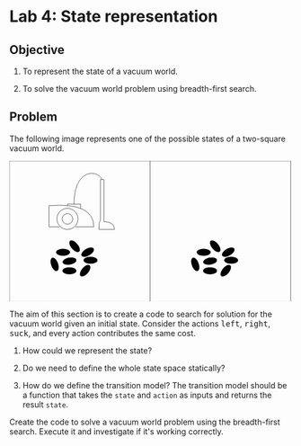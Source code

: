 # Lab 4: State representation

## Objective

1. To represent the state of a vacuum world.

2. To solve the vacuum world problem using breadth-first search.

## Problem

The following image represents one of the possible states of a two-square vacuum world.

<div>
<svg viewBox="0 0 805 400">
<path d="M 0 0 h 400 v 400 h -400 v -400" fill='transparent' stroke='black'/>
<path d="M 400 0 h 400 v 400 h -400" fill='transparent' stroke='black'/>

<circle cx="165" cy="165" r="15" stroke="black" fill='transparent'/>
<circle cx="165" cy="165" r="30" stroke="black" fill='transparent'/>
<path d="M 142.5 187.5 h -30 v -60 q 127.5 -10 127.5 60 h -52.5" stroke="black" fill='transparent'/>
<path d="M 202.5 135.5 v -12.5 h -37.5 v 3.5" stroke="black" fill='transparent'/>
<path d="M 183.75 123 c 0 -100 65 -100 80 -70" stroke="black" fill='transparent'/>
<path d="M 263.75 53 h 5 v 120 q 30 0 30 22 h -44 q 0 -22 2 -22 q 2 0 2 -5 v -115 h 5" stroke="black" fill='transparent'/>

<!-- left dirt -->
<path d="M 150 250 a 20 10 0 1 0 5 0"/>
<path d="M 200 250 a 20 10 50 1 0 0 5"/>
<path d="M 240 250 a 20 10 -30 1 0 0 5"/>
<path d="M 140 300 a 20 10 70 1 0 0 5"/>
<path d="M 190 280 a 20 10 -10 1 0 0 5"/>
<path d="M 250 280 a 20 10 0 1 0 0 5"/>
<path d="M 230 300 a 20 10 -50 1 0 0 5"/>
<path d="M 190 310 a 20 10 0 1 0 0 5"/>

<!-- right dirt -->
<path d="M 550 250 a 20 10 0 1 0 5 0"/>
<path d="M 600 250 a 20 10 50 1 0 0 5"/>
<path d="M 640 250 a 20 10 -30 1 0 0 5"/>
<path d="M 540 300 a 20 10 70 1 0 0 5"/>
<path d="M 590 280 a 20 10 -10 1 0 0 5"/>
<path d="M 650 280 a 20 10 0 1 0 0 5"/>
<path d="M 630 300 a 20 10 -50 1 0 0 5"/>
<path d="M 590 310 a 20 10 0 1 0 0 5"/>
</svg>
</div>

The aim of this section is to create a code to search for solution for the vacuum world given an initial state. Consider the actions <kbd>left</kbd>, <kbd>right</kbd>, <kbd>suck</kbd>, and every action contributes the same cost.

1. How could we represent the state?

2. Do we need to define the whole state space statically?

3. How do we define the transition model? The transition model should be a function that takes the `state` and `action` as inputs and returns the result `state`.

Create the code to solve a vacuum world problem using the breadth-first search. Execute it and investigate if it's working correctly.